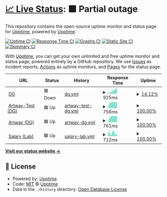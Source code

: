 # [📈 Live Status](https://demo.upptime.js.org): <!--live status--> **🟧 Partial outage**

This repository contains the open-source uptime monitor and status page for [Upptime](https://upptime.js.org), powered by [Upptime](https://github.com/upptime/upptime).

[![Uptime CI](https://github.com/AlexGeniusMan/upptime/workflows/Uptime%20CI/badge.svg)](https://github.com/AlexGeniusMan/upptime/actions?query=workflow%3A%22Uptime+CI%22)
[![Response Time CI](https://github.com/AlexGeniusMan/upptime/workflows/Response%20Time%20CI/badge.svg)](https://github.com/AlexGeniusMan/upptime/actions?query=workflow%3A%22Response+Time+CI%22)
[![Graphs CI](https://github.com/AlexGeniusMan/upptime/workflows/Graphs%20CI/badge.svg)](https://github.com/AlexGeniusMan/upptime/actions?query=workflow%3A%22Graphs+CI%22)
[![Static Site CI](https://github.com/AlexGeniusMan/upptime/workflows/Static%20Site%20CI/badge.svg)](https://github.com/AlexGeniusMan/upptime/actions?query=workflow%3A%22Static+Site+CI%22)
[![Summary CI](https://github.com/AlexGeniusMan/upptime/workflows/Summary%20CI/badge.svg)](https://github.com/AlexGeniusMan/upptime/actions?query=workflow%3A%22Summary+CI%22)

With [Upptime](https://upptime.js.org), you can get your own unlimited and free uptime monitor and status page, powered entirely by a GitHub repository. We use [Issues](https://github.com/upptime/upptime/issues) as incident reports, [Actions](https://github.com/AlexGeniusMan/upptime/actions) as uptime monitors, and [Pages](https://demo.upptime.js.org) for the status page.

<!--start: status pages-->
<!-- This summary is generated by Upptime (https://github.com/upptime/upptime) -->
<!-- Do not edit this manually, your changes will be overwritten -->
<!-- prettier-ignore -->
| URL | Status | History | Response Time | Uptime |
| --- | ------ | ------- | ------------- | ------ |
| <img alt="" src="https://favicons.githubusercontent.com/devgang.ru" height="13"> [DG](https://devgang.ru/) | 🟥 Down | [dg.yml](https://github.com/AlexGeniusMan/upptime/commits/HEAD/history/dg.yml) | <details><summary><img alt="Response time graph" src="./graphs/dg/response-time-week.png" height="20"> 925ms</summary><br><a href="https://demo.upptime.js.org/history/dg"><img alt="Response time 925" src="https://img.shields.io/endpoint?url=https%3A%2F%2Fraw.githubusercontent.com%2FAlexGeniusMan%2Fupptime%2FHEAD%2Fapi%2Fdg%2Fresponse-time.json"></a><br><a href="https://demo.upptime.js.org/history/dg"><img alt="24-hour response time 925" src="https://img.shields.io/endpoint?url=https%3A%2F%2Fraw.githubusercontent.com%2FAlexGeniusMan%2Fupptime%2FHEAD%2Fapi%2Fdg%2Fresponse-time-day.json"></a><br><a href="https://demo.upptime.js.org/history/dg"><img alt="7-day response time 925" src="https://img.shields.io/endpoint?url=https%3A%2F%2Fraw.githubusercontent.com%2FAlexGeniusMan%2Fupptime%2FHEAD%2Fapi%2Fdg%2Fresponse-time-week.json"></a><br><a href="https://demo.upptime.js.org/history/dg"><img alt="30-day response time 925" src="https://img.shields.io/endpoint?url=https%3A%2F%2Fraw.githubusercontent.com%2FAlexGeniusMan%2Fupptime%2FHEAD%2Fapi%2Fdg%2Fresponse-time-month.json"></a><br><a href="https://demo.upptime.js.org/history/dg"><img alt="1-year response time 925" src="https://img.shields.io/endpoint?url=https%3A%2F%2Fraw.githubusercontent.com%2FAlexGeniusMan%2Fupptime%2FHEAD%2Fapi%2Fdg%2Fresponse-time-year.json"></a></details> | <details><summary><a href="https://demo.upptime.js.org/history/dg">14.12%</a></summary><a href="https://demo.upptime.js.org/history/dg"><img alt="All-time uptime 14.12%" src="https://img.shields.io/endpoint?url=https%3A%2F%2Fraw.githubusercontent.com%2FAlexGeniusMan%2Fupptime%2FHEAD%2Fapi%2Fdg%2Fuptime.json"></a><br><a href="https://demo.upptime.js.org/history/dg"><img alt="24-hour uptime 14.12%" src="https://img.shields.io/endpoint?url=https%3A%2F%2Fraw.githubusercontent.com%2FAlexGeniusMan%2Fupptime%2FHEAD%2Fapi%2Fdg%2Fuptime-day.json"></a><br><a href="https://demo.upptime.js.org/history/dg"><img alt="7-day uptime 14.12%" src="https://img.shields.io/endpoint?url=https%3A%2F%2Fraw.githubusercontent.com%2FAlexGeniusMan%2Fupptime%2FHEAD%2Fapi%2Fdg%2Fuptime-week.json"></a><br><a href="https://demo.upptime.js.org/history/dg"><img alt="30-day uptime 14.12%" src="https://img.shields.io/endpoint?url=https%3A%2F%2Fraw.githubusercontent.com%2FAlexGeniusMan%2Fupptime%2FHEAD%2Fapi%2Fdg%2Fuptime-month.json"></a><br><a href="https://demo.upptime.js.org/history/dg"><img alt="1-year uptime 14.12%" src="https://img.shields.io/endpoint?url=https%3A%2F%2Fraw.githubusercontent.com%2FAlexGeniusMan%2Fupptime%2FHEAD%2Fapi%2Fdg%2Fuptime-year.json"></a></details>
| <img alt="" src="https://favicons.githubusercontent.com/amt.devgang.ru" height="13"> [Artway-Test (DG)](https://amt.devgang.ru/) | 🟩 Up | [artway-test-dg.yml](https://github.com/AlexGeniusMan/upptime/commits/HEAD/history/artway-test-dg.yml) | <details><summary><img alt="Response time graph" src="./graphs/artway-test-dg/response-time-week.png" height="20"> 756ms</summary><br><a href="https://demo.upptime.js.org/history/artway-test-dg"><img alt="Response time 756" src="https://img.shields.io/endpoint?url=https%3A%2F%2Fraw.githubusercontent.com%2FAlexGeniusMan%2Fupptime%2FHEAD%2Fapi%2Fartway-test-dg%2Fresponse-time.json"></a><br><a href="https://demo.upptime.js.org/history/artway-test-dg"><img alt="24-hour response time 756" src="https://img.shields.io/endpoint?url=https%3A%2F%2Fraw.githubusercontent.com%2FAlexGeniusMan%2Fupptime%2FHEAD%2Fapi%2Fartway-test-dg%2Fresponse-time-day.json"></a><br><a href="https://demo.upptime.js.org/history/artway-test-dg"><img alt="7-day response time 756" src="https://img.shields.io/endpoint?url=https%3A%2F%2Fraw.githubusercontent.com%2FAlexGeniusMan%2Fupptime%2FHEAD%2Fapi%2Fartway-test-dg%2Fresponse-time-week.json"></a><br><a href="https://demo.upptime.js.org/history/artway-test-dg"><img alt="30-day response time 756" src="https://img.shields.io/endpoint?url=https%3A%2F%2Fraw.githubusercontent.com%2FAlexGeniusMan%2Fupptime%2FHEAD%2Fapi%2Fartway-test-dg%2Fresponse-time-month.json"></a><br><a href="https://demo.upptime.js.org/history/artway-test-dg"><img alt="1-year response time 756" src="https://img.shields.io/endpoint?url=https%3A%2F%2Fraw.githubusercontent.com%2FAlexGeniusMan%2Fupptime%2FHEAD%2Fapi%2Fartway-test-dg%2Fresponse-time-year.json"></a></details> | <details><summary><a href="https://demo.upptime.js.org/history/artway-test-dg">100.00%</a></summary><a href="https://demo.upptime.js.org/history/artway-test-dg"><img alt="All-time uptime 100.00%" src="https://img.shields.io/endpoint?url=https%3A%2F%2Fraw.githubusercontent.com%2FAlexGeniusMan%2Fupptime%2FHEAD%2Fapi%2Fartway-test-dg%2Fuptime.json"></a><br><a href="https://demo.upptime.js.org/history/artway-test-dg"><img alt="24-hour uptime 100.00%" src="https://img.shields.io/endpoint?url=https%3A%2F%2Fraw.githubusercontent.com%2FAlexGeniusMan%2Fupptime%2FHEAD%2Fapi%2Fartway-test-dg%2Fuptime-day.json"></a><br><a href="https://demo.upptime.js.org/history/artway-test-dg"><img alt="7-day uptime 100.00%" src="https://img.shields.io/endpoint?url=https%3A%2F%2Fraw.githubusercontent.com%2FAlexGeniusMan%2Fupptime%2FHEAD%2Fapi%2Fartway-test-dg%2Fuptime-week.json"></a><br><a href="https://demo.upptime.js.org/history/artway-test-dg"><img alt="30-day uptime 100.00%" src="https://img.shields.io/endpoint?url=https%3A%2F%2Fraw.githubusercontent.com%2FAlexGeniusMan%2Fupptime%2FHEAD%2Fapi%2Fartway-test-dg%2Fuptime-month.json"></a><br><a href="https://demo.upptime.js.org/history/artway-test-dg"><img alt="1-year uptime 100.00%" src="https://img.shields.io/endpoint?url=https%3A%2F%2Fraw.githubusercontent.com%2FAlexGeniusMan%2Fupptime%2FHEAD%2Fapi%2Fartway-test-dg%2Fuptime-year.json"></a></details>
| <img alt="" src="https://favicons.githubusercontent.com/artway.devgang.ru" height="13"> [Artway (DG)](https://artway.devgang.ru/) | 🟩 Up | [artway-dg.yml](https://github.com/AlexGeniusMan/upptime/commits/HEAD/history/artway-dg.yml) | <details><summary><img alt="Response time graph" src="./graphs/artway-dg/response-time-week.png" height="20"> 761ms</summary><br><a href="https://demo.upptime.js.org/history/artway-dg"><img alt="Response time 761" src="https://img.shields.io/endpoint?url=https%3A%2F%2Fraw.githubusercontent.com%2FAlexGeniusMan%2Fupptime%2FHEAD%2Fapi%2Fartway-dg%2Fresponse-time.json"></a><br><a href="https://demo.upptime.js.org/history/artway-dg"><img alt="24-hour response time 761" src="https://img.shields.io/endpoint?url=https%3A%2F%2Fraw.githubusercontent.com%2FAlexGeniusMan%2Fupptime%2FHEAD%2Fapi%2Fartway-dg%2Fresponse-time-day.json"></a><br><a href="https://demo.upptime.js.org/history/artway-dg"><img alt="7-day response time 761" src="https://img.shields.io/endpoint?url=https%3A%2F%2Fraw.githubusercontent.com%2FAlexGeniusMan%2Fupptime%2FHEAD%2Fapi%2Fartway-dg%2Fresponse-time-week.json"></a><br><a href="https://demo.upptime.js.org/history/artway-dg"><img alt="30-day response time 761" src="https://img.shields.io/endpoint?url=https%3A%2F%2Fraw.githubusercontent.com%2FAlexGeniusMan%2Fupptime%2FHEAD%2Fapi%2Fartway-dg%2Fresponse-time-month.json"></a><br><a href="https://demo.upptime.js.org/history/artway-dg"><img alt="1-year response time 761" src="https://img.shields.io/endpoint?url=https%3A%2F%2Fraw.githubusercontent.com%2FAlexGeniusMan%2Fupptime%2FHEAD%2Fapi%2Fartway-dg%2Fresponse-time-year.json"></a></details> | <details><summary><a href="https://demo.upptime.js.org/history/artway-dg">100.00%</a></summary><a href="https://demo.upptime.js.org/history/artway-dg"><img alt="All-time uptime 100.00%" src="https://img.shields.io/endpoint?url=https%3A%2F%2Fraw.githubusercontent.com%2FAlexGeniusMan%2Fupptime%2FHEAD%2Fapi%2Fartway-dg%2Fuptime.json"></a><br><a href="https://demo.upptime.js.org/history/artway-dg"><img alt="24-hour uptime 100.00%" src="https://img.shields.io/endpoint?url=https%3A%2F%2Fraw.githubusercontent.com%2FAlexGeniusMan%2Fupptime%2FHEAD%2Fapi%2Fartway-dg%2Fuptime-day.json"></a><br><a href="https://demo.upptime.js.org/history/artway-dg"><img alt="7-day uptime 100.00%" src="https://img.shields.io/endpoint?url=https%3A%2F%2Fraw.githubusercontent.com%2FAlexGeniusMan%2Fupptime%2FHEAD%2Fapi%2Fartway-dg%2Fuptime-week.json"></a><br><a href="https://demo.upptime.js.org/history/artway-dg"><img alt="30-day uptime 100.00%" src="https://img.shields.io/endpoint?url=https%3A%2F%2Fraw.githubusercontent.com%2FAlexGeniusMan%2Fupptime%2FHEAD%2Fapi%2Fartway-dg%2Fuptime-month.json"></a><br><a href="https://demo.upptime.js.org/history/artway-dg"><img alt="1-year uptime 100.00%" src="https://img.shields.io/endpoint?url=https%3A%2F%2Fraw.githubusercontent.com%2FAlexGeniusMan%2Fupptime%2FHEAD%2Fapi%2Fartway-dg%2Fuptime-year.json"></a></details>
| <img alt="" src="https://favicons.githubusercontent.com/salary.rtuitlab.dev" height="13"> [Salary (Lab)](https://salary.rtuitlab.dev/) | 🟩 Up | [salary-lab.yml](https://github.com/AlexGeniusMan/upptime/commits/HEAD/history/salary-lab.yml) | <details><summary><img alt="Response time graph" src="./graphs/salary-lab/response-time-week.png" height="20"> 712ms</summary><br><a href="https://demo.upptime.js.org/history/salary-lab"><img alt="Response time 712" src="https://img.shields.io/endpoint?url=https%3A%2F%2Fraw.githubusercontent.com%2FAlexGeniusMan%2Fupptime%2FHEAD%2Fapi%2Fsalary-lab%2Fresponse-time.json"></a><br><a href="https://demo.upptime.js.org/history/salary-lab"><img alt="24-hour response time 712" src="https://img.shields.io/endpoint?url=https%3A%2F%2Fraw.githubusercontent.com%2FAlexGeniusMan%2Fupptime%2FHEAD%2Fapi%2Fsalary-lab%2Fresponse-time-day.json"></a><br><a href="https://demo.upptime.js.org/history/salary-lab"><img alt="7-day response time 712" src="https://img.shields.io/endpoint?url=https%3A%2F%2Fraw.githubusercontent.com%2FAlexGeniusMan%2Fupptime%2FHEAD%2Fapi%2Fsalary-lab%2Fresponse-time-week.json"></a><br><a href="https://demo.upptime.js.org/history/salary-lab"><img alt="30-day response time 712" src="https://img.shields.io/endpoint?url=https%3A%2F%2Fraw.githubusercontent.com%2FAlexGeniusMan%2Fupptime%2FHEAD%2Fapi%2Fsalary-lab%2Fresponse-time-month.json"></a><br><a href="https://demo.upptime.js.org/history/salary-lab"><img alt="1-year response time 712" src="https://img.shields.io/endpoint?url=https%3A%2F%2Fraw.githubusercontent.com%2FAlexGeniusMan%2Fupptime%2FHEAD%2Fapi%2Fsalary-lab%2Fresponse-time-year.json"></a></details> | <details><summary><a href="https://demo.upptime.js.org/history/salary-lab">100.00%</a></summary><a href="https://demo.upptime.js.org/history/salary-lab"><img alt="All-time uptime 100.00%" src="https://img.shields.io/endpoint?url=https%3A%2F%2Fraw.githubusercontent.com%2FAlexGeniusMan%2Fupptime%2FHEAD%2Fapi%2Fsalary-lab%2Fuptime.json"></a><br><a href="https://demo.upptime.js.org/history/salary-lab"><img alt="24-hour uptime 100.00%" src="https://img.shields.io/endpoint?url=https%3A%2F%2Fraw.githubusercontent.com%2FAlexGeniusMan%2Fupptime%2FHEAD%2Fapi%2Fsalary-lab%2Fuptime-day.json"></a><br><a href="https://demo.upptime.js.org/history/salary-lab"><img alt="7-day uptime 100.00%" src="https://img.shields.io/endpoint?url=https%3A%2F%2Fraw.githubusercontent.com%2FAlexGeniusMan%2Fupptime%2FHEAD%2Fapi%2Fsalary-lab%2Fuptime-week.json"></a><br><a href="https://demo.upptime.js.org/history/salary-lab"><img alt="30-day uptime 100.00%" src="https://img.shields.io/endpoint?url=https%3A%2F%2Fraw.githubusercontent.com%2FAlexGeniusMan%2Fupptime%2FHEAD%2Fapi%2Fsalary-lab%2Fuptime-month.json"></a><br><a href="https://demo.upptime.js.org/history/salary-lab"><img alt="1-year uptime 100.00%" src="https://img.shields.io/endpoint?url=https%3A%2F%2Fraw.githubusercontent.com%2FAlexGeniusMan%2Fupptime%2FHEAD%2Fapi%2Fsalary-lab%2Fuptime-year.json"></a></details>

<!--end: status pages-->

[**Visit our status website →**](https://demo.upptime.js.org)

## 📄 License

- Powered by: [Upptime](https://github.com/upptime/upptime)
- Code: [MIT](./LICENSE) © [Upptime](https://upptime.js.org)
- Data in the `./history` directory: [Open Database License](https://opendatacommons.org/licenses/odbl/1-0/)
